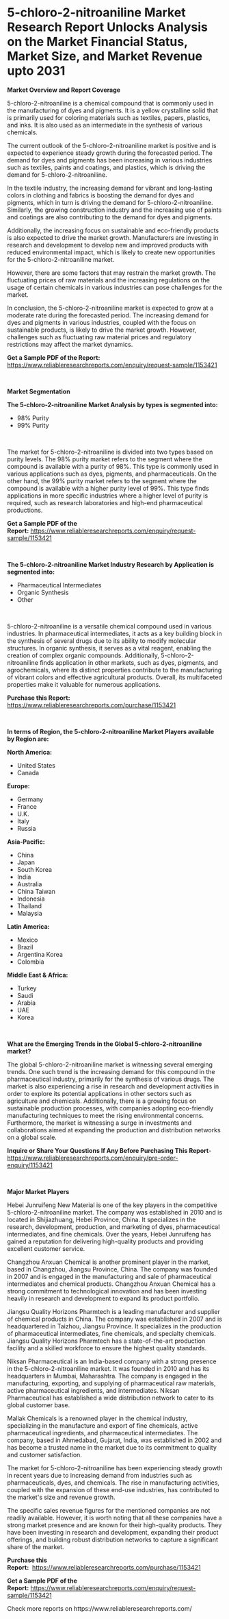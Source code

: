 <p><h1>5-chloro-2-nitroaniline Market Research Report Unlocks Analysis on the Market Financial Status, Market Size, and Market Revenue upto 2031</h1></p><p><strong>Market Overview and Report Coverage</strong></p>
<p><p>5-chloro-2-nitroaniline is a chemical compound that is commonly used in the manufacturing of dyes and pigments. It is a yellow crystalline solid that is primarily used for coloring materials such as textiles, papers, plastics, and inks. It is also used as an intermediate in the synthesis of various chemicals.</p><p>The current outlook of the 5-chloro-2-nitroaniline market is positive and is expected to experience steady growth during the forecasted period. The demand for dyes and pigments has been increasing in various industries such as textiles, paints and coatings, and plastics, which is driving the demand for 5-chloro-2-nitroaniline.</p><p>In the textile industry, the increasing demand for vibrant and long-lasting colors in clothing and fabrics is boosting the demand for dyes and pigments, which in turn is driving the demand for 5-chloro-2-nitroaniline. Similarly, the growing construction industry and the increasing use of paints and coatings are also contributing to the demand for dyes and pigments.</p><p>Additionally, the increasing focus on sustainable and eco-friendly products is also expected to drive the market growth. Manufacturers are investing in research and development to develop new and improved products with reduced environmental impact, which is likely to create new opportunities for the 5-chloro-2-nitroaniline market.</p><p>However, there are some factors that may restrain the market growth. The fluctuating prices of raw materials and the increasing regulations on the usage of certain chemicals in various industries can pose challenges for the market.</p><p>In conclusion, the 5-chloro-2-nitroaniline market is expected to grow at a moderate rate during the forecasted period. The increasing demand for dyes and pigments in various industries, coupled with the focus on sustainable products, is likely to drive the market growth. However, challenges such as fluctuating raw material prices and regulatory restrictions may affect the market dynamics.</p></p>
<p><strong>Get a Sample PDF of the Report:</strong> <a href="https://www.reliableresearchreports.com/enquiry/request-sample/1153421">https://www.reliableresearchreports.com/enquiry/request-sample/1153421</a></p>
<p>&nbsp;</p>
<p><strong>Market Segmentation</strong></p>
<p><strong>The 5-chloro-2-nitroaniline Market Analysis by types is segmented into:</strong></p>
<p><ul><li>98% Purity</li><li>99% Purity</li></ul></p>
<p>&nbsp;</p>
<p><p>The market for 5-chloro-2-nitroaniline is divided into two types based on purity levels. The 98% purity market refers to the segment where the compound is available with a purity of 98%. This type is commonly used in various applications such as dyes, pigments, and pharmaceuticals. On the other hand, the 99% purity market refers to the segment where the compound is available with a higher purity level of 99%. This type finds applications in more specific industries where a higher level of purity is required, such as research laboratories and high-end pharmaceutical productions.</p></p>
<p><strong>Get a Sample PDF of the Report:</strong>&nbsp;<a href="https://www.reliableresearchreports.com/enquiry/request-sample/1153421">https://www.reliableresearchreports.com/enquiry/request-sample/1153421</a></p>
<p>&nbsp;</p>
<p><strong>The 5-chloro-2-nitroaniline Market Industry Research by Application is segmented into:</strong></p>
<p><ul><li>Pharmaceutical Intermediates</li><li>Organic Synthesis</li><li>Other</li></ul></p>
<p>&nbsp;</p>
<p><p>5-chloro-2-nitroaniline is a versatile chemical compound used in various industries. In pharmaceutical intermediates, it acts as a key building block in the synthesis of several drugs due to its ability to modify molecular structures. In organic synthesis, it serves as a vital reagent, enabling the creation of complex organic compounds. Additionally, 5-chloro-2-nitroaniline finds application in other markets, such as dyes, pigments, and agrochemicals, where its distinct properties contribute to the manufacturing of vibrant colors and effective agricultural products. Overall, its multifaceted properties make it valuable for numerous applications.</p></p>
<p><strong>Purchase this Report:</strong>&nbsp; <a href="https://www.reliableresearchreports.com/purchase/1153421">https://www.reliableresearchreports.com/purchase/1153421</a></p>
<p>&nbsp;</p>
<p><strong>In terms of Region, the 5-chloro-2-nitroaniline Market Players available by Region are:</strong></p>
<p>
    <p> <strong> North America: </strong>
        <ul>
            <li>United States</li>
            <li>Canada</li>
        </ul>
        </p> 
    <p> <strong> Europe: </strong>
        <ul>
            <li>Germany</li>
            <li>France</li>
            <li>U.K.</li>
            <li>Italy</li>
            <li>Russia</li>
        </ul>
        </p> 
    <p> <strong> Asia-Pacific: </strong>
        <ul>
            <li>China</li>
            <li>Japan</li>
            <li>South Korea</li>
            <li>India</li>
            <li>Australia</li>
            <li>China Taiwan</li>
            <li>Indonesia</li>
            <li>Thailand</li>
            <li>Malaysia</li>
        </ul>
        </p> 
    <p> <strong> Latin America: </strong>
        <ul>
            <li>Mexico</li>
            <li>Brazil</li>
            <li>Argentina Korea</li>
            <li>Colombia</li>
        </ul>
        </p> 
    <p> <strong> Middle East & Africa: </strong>
        <ul>
            <li>Turkey</li>
            <li>Saudi</li>
            <li>Arabia</li>
            <li>UAE</li>
            <li>Korea</li>
        </ul>
    </p>
    </p>
<p>&nbsp;</p>
<p><strong>What are the Emerging Trends in the Global 5-chloro-2-nitroaniline market?</strong></p>
<p><p>The global 5-chloro-2-nitroaniline market is witnessing several emerging trends. One such trend is the increasing demand for this compound in the pharmaceutical industry, primarily for the synthesis of various drugs. The market is also experiencing a rise in research and development activities in order to explore its potential applications in other sectors such as agriculture and chemicals. Additionally, there is a growing focus on sustainable production processes, with companies adopting eco-friendly manufacturing techniques to meet the rising environmental concerns. Furthermore, the market is witnessing a surge in investments and collaborations aimed at expanding the production and distribution networks on a global scale.</p></p>
<p><strong>Inquire or Share Your Questions If Any Before Purchasing This Report</strong>- <a href="https://www.reliableresearchreports.com/enquiry/pre-order-enquiry/1153421">https://www.reliableresearchreports.com/enquiry/pre-order-enquiry/1153421</a></p>
<p>&nbsp;</p>
<p><strong>Major Market Players</strong></p>
<p><p>Hebei Junruifeng New Material is one of the key players in the competitive 5-chloro-2-nitroaniline market. The company was established in 2010 and is located in Shijiazhuang, Hebei Province, China. It specializes in the research, development, production, and marketing of dyes, pharmaceutical intermediates, and fine chemicals. Over the years, Hebei Junruifeng has gained a reputation for delivering high-quality products and providing excellent customer service.</p><p>Changzhou Anxuan Chemical is another prominent player in the market, based in Changzhou, Jiangsu Province, China. The company was founded in 2007 and is engaged in the manufacturing and sale of pharmaceutical intermediates and chemical products. Changzhou Anxuan Chemical has a strong commitment to technological innovation and has been investing heavily in research and development to expand its product portfolio.</p><p>Jiangsu Quality Horizons Pharmtech is a leading manufacturer and supplier of chemical products in China. The company was established in 2007 and is headquartered in Taizhou, Jiangsu Province. It specializes in the production of pharmaceutical intermediates, fine chemicals, and specialty chemicals. Jiangsu Quality Horizons Pharmtech has a state-of-the-art production facility and a skilled workforce to ensure the highest quality standards.</p><p>Niksan Pharmaceutical is an India-based company with a strong presence in the 5-chloro-2-nitroaniline market. It was founded in 2010 and has its headquarters in Mumbai, Maharashtra. The company is engaged in the manufacturing, exporting, and supplying of pharmaceutical raw materials, active pharmaceutical ingredients, and intermediates. Niksan Pharmaceutical has established a wide distribution network to cater to its global customer base.</p><p>Mallak Chemicals is a renowned player in the chemical industry, specializing in the manufacture and export of fine chemicals, active pharmaceutical ingredients, and pharmaceutical intermediates. The company, based in Ahmedabad, Gujarat, India, was established in 2002 and has become a trusted name in the market due to its commitment to quality and customer satisfaction.</p><p>The market for 5-chloro-2-nitroaniline has been experiencing steady growth in recent years due to increasing demand from industries such as pharmaceuticals, dyes, and chemicals. The rise in manufacturing activities, coupled with the expansion of these end-use industries, has contributed to the market's size and revenue growth.</p><p>The specific sales revenue figures for the mentioned companies are not readily available. However, it is worth noting that all these companies have a strong market presence and are known for their high-quality products. They have been investing in research and development, expanding their product offerings, and building robust distribution networks to capture a significant share of the market.</p></p>
<p><strong>Purchase this Report:</strong>&nbsp;&nbsp;<a href="https://www.reliableresearchreports.com/purchase/1153421">https://www.reliableresearchreports.com/purchase/1153421</a></p>
<p></p>
<p><strong>Get a Sample PDF of the Report:</strong>&nbsp;<a href="https://www.reliableresearchreports.com/enquiry/request-sample/1153421">https://www.reliableresearchreports.com/enquiry/request-sample/1153421</a></p>
<p>Check more reports on https://www.reliableresearchreports.com/</p>